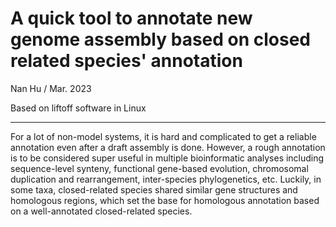# A quick tool to annotate new genome assembly based on closed related species' annotation
Nan Hu / Mar. 2023

Based on liftoff software in Linux

---
For a lot of non-model systems, it is hard and complicated to get a reliable annotation even after a draft assembly is done. However, a rough annotation is to be considered super useful in multiple bioinformatic analyses including sequence-level synteny, functional gene-based evolution, chromosomal duplication and rearrangement, inter-species phylogenetics, etc. Luckily, in some taxa, closed-related species shared similar gene structures and homologous regions, which set the base for homologous annotation based on a well-annotated closed-related species. 

